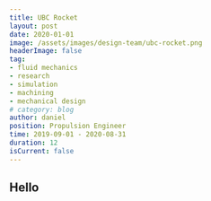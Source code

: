 ```yaml
---
title: UBC Rocket
layout: post
date: 2020-01-01
image: /assets/images/design-team/ubc-rocket.png
headerImage: false
tag:
- fluid mechanics
- research
- simulation
- machining
- mechanical design
# category: blog
author: daniel
position: Propulsion Engineer
time: 2019-09-01 - 2020-08-31
duration: 12
isCurrent: false
---
```



## Hello